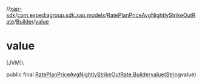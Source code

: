 //[xap-sdk](../../../../index.md)/[com.expediagroup.sdk.xap.models](../../index.md)/[RatePlanPriceAvgNightlyStrikeOutRate](../index.md)/[Builder](index.md)/[value](value.md)

# value

[JVM]\

public final [RatePlanPriceAvgNightlyStrikeOutRate.Builder](index.md)[value](value.md)([String](https://docs.oracle.com/javase/8/docs/api/java/lang/String.html)value)
